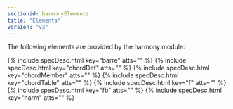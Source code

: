 ```yaml
---
sectionid: harmonyElements
title: "Elements"
version: "v3"
---
```




The following elements are provided by the harmony module:



{% include specDesc.html key="barre" atts="" %}
{% include specDesc.html key="chordDef" atts="" %}
{% include specDesc.html key="chordMember" atts="" %}
{% include specDesc.html key="chordTable" atts="" %}
{% include specDesc.html key="f" atts="" %}
{% include specDesc.html key="fb" atts="" %}
{% include specDesc.html key="harm" atts="" %}



